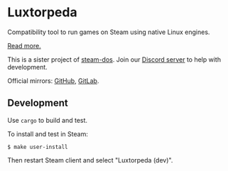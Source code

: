 # Luxtorpeda

Compatibility tool to run games on Steam using native Linux engines.

[Read more.](https://github.com/dreamer/steam-dos/wiki/Luxtorpeda)

This is a sister project of [steam-dos](https://github.com/dreamer/steam-dos/).
Join our [Discord server](https://discord.gg/8mFhUPX) to help with development.

Official mirrors:
[GitHub](https://github.com/dreamer/luxtorpeda),
[GitLab](https://gitlab.com/luxtorpeda/luxtorpeda).

## Development

Use `cargo` to build and test.

To install and test in Steam:

    $ make user-install

Then restart Steam client and select "Luxtorpeda (dev)".

